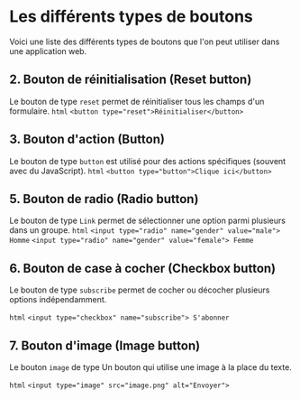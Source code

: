 # Les différents types de boutons

Voici une liste des différents types de boutons que l'on peut utiliser dans une application web.

## 2. Bouton de réinitialisation (Reset button)
Le bouton de type `reset` permet de réinitialiser tous les champs d'un formulaire.
```html```
```<button type="reset">Réinitialiser</button>```

## 3. Bouton d'action (Button)
Le bouton de type `button` est utilisé pour des actions spécifiques (souvent avec du JavaScript).
```html```
```<button type="button">Clique ici</button>```

## 5. Bouton de radio (Radio button)
Le bouton de type `Link` permet de sélectionner une option parmi plusieurs dans un groupe.
```html```
```<input type="radio" name="gender" value="male"> Homme```
```<input type="radio" name="gender" value="female"> Femme```

## 6. Bouton de case à cocher (Checkbox button)
Le bouton de type `subscribe` permet de cocher ou décocher plusieurs options indépendamment.

```html```
```<input type="checkbox" name="subscribe"> S'abonner```

## 7. Bouton d'image (Image button)
Le bouton `image` de type Un bouton qui utilise une image à la place du texte.

```html```
```<input type="image" src="image.png" alt="Envoyer">```